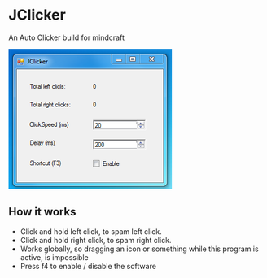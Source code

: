 JClicker
========

An Auto Clicker build for mindcraft

![Screenshot](/JClicker/Screenshot1.png)



How it works
------------

 - Click and hold left click, to spam left click.
 - Click and hold right click, to spam right click.
 - Works globally, so dragging an icon or something while this program is active, is impossible
 - Press f4 to enable / disable the software